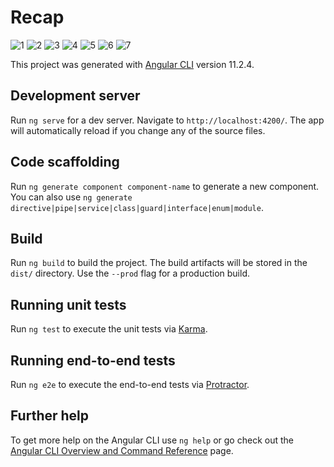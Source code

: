 # Recap

![1](https://user-images.githubusercontent.com/77458312/115062046-92607000-9ef2-11eb-8481-b59c062a39e4.png)
![2](https://user-images.githubusercontent.com/77458312/115062101-a5734000-9ef2-11eb-85a2-1dfea9f7f774.png)
![3](https://user-images.githubusercontent.com/77458312/115062128-ac01b780-9ef2-11eb-85d8-75d0321728e0.png)
![4](https://user-images.githubusercontent.com/77458312/115062153-b15f0200-9ef2-11eb-8b12-d96846b57b24.png)
![5](https://user-images.githubusercontent.com/77458312/115062177-b754e300-9ef2-11eb-91bc-03c0bda92e78.png)
![6](https://user-images.githubusercontent.com/77458312/115062199-bc199700-9ef2-11eb-9889-d4b0be13e743.png)
![7](https://user-images.githubusercontent.com/77458312/115062211-c0de4b00-9ef2-11eb-8190-207ac2f51007.png)


This project was generated with [Angular CLI](https://github.com/angular/angular-cli) version 11.2.4.

## Development server

Run `ng serve` for a dev server. Navigate to `http://localhost:4200/`. The app will automatically reload if you change any of the source files.

## Code scaffolding

Run `ng generate component component-name` to generate a new component. You can also use `ng generate directive|pipe|service|class|guard|interface|enum|module`.

## Build

Run `ng build` to build the project. The build artifacts will be stored in the `dist/` directory. Use the `--prod` flag for a production build.

## Running unit tests

Run `ng test` to execute the unit tests via [Karma](https://karma-runner.github.io).

## Running end-to-end tests

Run `ng e2e` to execute the end-to-end tests via [Protractor](http://www.protractortest.org/).

## Further help

To get more help on the Angular CLI use `ng help` or go check out the [Angular CLI Overview and Command Reference](https://angular.io/cli) page.
